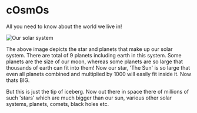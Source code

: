 <html>
  <head>
    <title>
      cOsmOs
    </title>
    <link type="text/css" href="https://github.com/rohitmeshramD/cosmosCSS/CSS-for-cosmos/README.md">
  </head>
  <body>
    <div>
      <h1>
        cOsmOs
      </h1>
      <p>All you need to know about the world we live in!</p>
    </div>
    <div>
      <img src="https://cdn.shopify.com/s/files/1/1076/8780/products/SolarSystem-10x20.png?v=1503417059" alt="Our solar system">
      <p>
        The above image depicts the star and planets that make up our solar system. There are total of 9 planets including earth in this system. Some planets are the size of our moon, whereas some planets are so large that thousands of earth can fit into them! Now our star, 'The Sun' is so large that even all planets combined and multiplied by 1000 will easily fit inside it. Now thats BIG.
      </p>
      <p>
        But this is just the tip of iceberg. Now out there in space there of millions of such 'stars' which are much bigger than our sun, various other solar systems, planets, comets, black holes etc.
      </p>
    </div>
  </body>
 </html>
